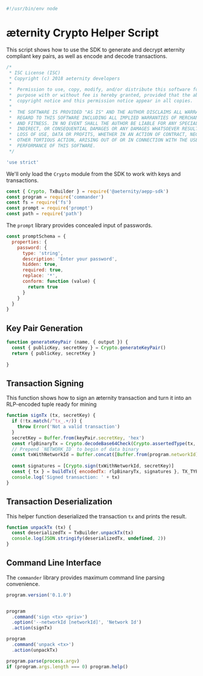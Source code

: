 





  

```js
#!/usr/bin/env node

```







# æternity Crypto Helper Script

This script shows how to use the SDK to generate and decrypt æternity
compliant key pairs, as well as encode and decode transactions.


  

```js
/*
 * ISC License (ISC)
 * Copyright (c) 2018 aeternity developers
 *
 *  Permission to use, copy, modify, and/or distribute this software for any
 *  purpose with or without fee is hereby granted, provided that the above
 *  copyright notice and this permission notice appear in all copies.
 *
 *  THE SOFTWARE IS PROVIDED "AS IS" AND THE AUTHOR DISCLAIMS ALL WARRANTIES WITH
 *  REGARD TO THIS SOFTWARE INCLUDING ALL IMPLIED WARRANTIES OF MERCHANTABILITY
 *  AND FITNESS. IN NO EVENT SHALL THE AUTHOR BE LIABLE FOR ANY SPECIAL, DIRECT,
 *  INDIRECT, OR CONSEQUENTIAL DAMAGES OR ANY DAMAGES WHATSOEVER RESULTING FROM
 *  LOSS OF USE, DATA OR PROFITS, WHETHER IN AN ACTION OF CONTRACT, NEGLIGENCE OR
 *  OTHER TORTIOUS ACTION, ARISING OUT OF OR IN CONNECTION WITH THE USE OR
 *  PERFORMANCE OF THIS SOFTWARE.
 */

'use strict'


```







We'll only load the `Crypto` module from the SDK to work with keys and
transactions.


  

```js
const { Crypto, TxBuilder } = require('@aeternity/aepp-sdk')
const program = require('commander')
const fs = require('fs')
const prompt = require('prompt')
const path = require('path')


```







The `prompt` library provides concealed input of passwords.


  

```js
const promptSchema = {
  properties: {
    password: {
      type: 'string',
      description: 'Enter your password',
      hidden: true,
      required: true,
      replace: '*',
      conform: function (value) {
        return true
      }
    }
  }
}


```






## Key Pair Generation


  

```js
function generateKeyPair (name, { output }) {
  const { publicKey, secretKey } = Crypto.generateKeyPair()
  return { publicKey, secretKey }
  
}
```







## Transaction Signing

This function shows how to sign an æternity
transaction and turn it into an RLP-encoded tuple ready for mining


  

```js
function signTx (tx, secretKey) {
  if (!tx.match(/^tx_.+/)) {
    throw Error('Not a valid transaction')
  }
  secretKey = Buffer.from(keyPair.secretKey, 'hex')
  const rlpBinaryTx = Crypto.decodeBase64Check(Crypto.assertedType(tx, 'tx'))
  // Prepend `NETWORK_ID` to begin of data binary
  const txWithNetworkId = Buffer.concat([Buffer.from(program.networkId), rlpBinaryTx])
  
  const signatures = [Crypto.sign(txWithNetworkId, secretKey)]
  const { tx } = buildTx({ encodedTx: rlpBinaryTx, signatures }, TX_TYPE.signed)
  console.log('Signed transaction: ' + tx)
}
````






## Transaction Deserialization

This helper function deserialized the transaction `tx` and prints the result.


  

```js
function unpackTx (tx) {
  const deserializedTx = TxBuilder.unpackTx(tx)
  console.log(JSON.stringify(deserializedTx, undefined, 2))
}
```







## Command Line Interface

The `commander` library provides maximum command line parsing convenience.


  

```js
program.version('0.1.0')


program
  .command('sign <tx> <priv>')
  .option('--networkId [networkId]', 'Network Id')
  .action(signTx)

program
  .command('unpack <tx>')
  .action(unpackTx)

program.parse(process.argv)
if (program.args.length === 0) program.help()


```




